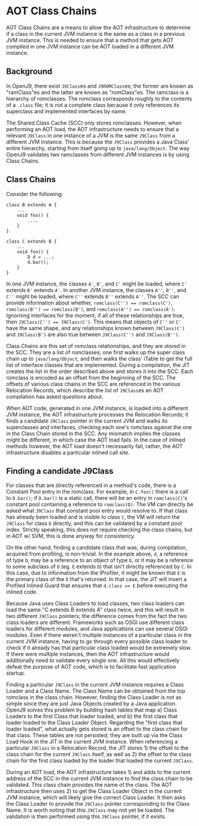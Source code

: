 <!--
Copyright IBM Corp. and others 2018

This program and the accompanying materials are made available under
the terms of the Eclipse Public License 2.0 which accompanies this
distribution and is available at https://www.eclipse.org/legal/epl-2.0/
or the Apache License, Version 2.0 which accompanies this distribution and
is available at https://www.apache.org/licenses/LICENSE-2.0.

This Source Code may also be made available under the following
Secondary Licenses when the conditions for such availability set
forth in the Eclipse Public License, v. 2.0 are satisfied: GNU
General Public License, version 2 with the GNU Classpath
Exception [1] and GNU General Public License, version 2 with the
OpenJDK Assembly Exception [2].

[1] https://www.gnu.org/software/classpath/license.html
[2] https://openjdk.org/legal/assembly-exception.html

SPDX-License-Identifier: EPL-2.0 OR Apache-2.0 OR GPL-2.0 WITH Classpath-exception-2.0 OR LicenseRef-GPL-2.0 WITH Assembly-exception
-->

# AOT Class Chains
AOT Class Chains are a means to allow the AOT infrastructure to determine
if a class in the current JVM instance is the same as a class in a 
previous JVM instance. This is needed to ensure that a method that gets 
AOT compiled in one JVM instance can be AOT loaded in a different JVM 
instance.

## Background
In OpenJ9, there exist `J9Class`es and `J9ROMClass`es; the former are 
known as "ramClass"es and the latter are known as "romClass"es. The 
ramclass is a hierarchy of romclasses. The romclass corresponds roughly 
to the contents of a `.class` file; it is not a complete class because 
it only references its superclass and implemented interfaces by name.

The Shared Class Cache (SCC) only stores romclasses. However, when 
performing an AOT load, the AOT infrastructure needs to ensure that a 
relevant `J9Class` in one instance of a JVM is the same `J9Class` from 
a different JVM instance. This is because the `J9Class` provides a Java 
Class' entire hierarchy, starting from itself going up to 
`java/lang/Object`. The way OpenJ9 validates two ramclasses from
different JVM instances is by using Class Chains.

## Class Chains
Consider the following:

```
class B extends A {
    ...
    void foo() {
        ....
    }
}

class C extends B {
    ...
    void foo() {
        D d = ...;
        d.bar();
    }
}
```

In one JVM instance, the classes `A'`, `B'`, and `C'` might be loaded, 
where `C'` extends `B'` extends `A'`. In another JVM instance, the 
classes `A''`, `B''`, and `C''` might be loaded, where `C''` extends 
`B''` extends `A''`. The SCC can provide information about whether, 
`romclass(C'') == romclass(C')`, `romclass(B'') == romclass(B')`, 
and `romclass(A'') == romclass(A')`. Ignorning interfaces for the moment, 
if all of these relationships are true, then `J9Class(C'') == J9Class(C')`. 
This means that objects of `C''` or `C'` have the same shape, and any 
relationships known between `J9Class(C')` and `J9Class(B')` are also 
true between `J9Class(C'')` and `J9Class(B'')`.

Class Chains are this set of romclass relationships, and they are stored 
in the SCC. They are a list of romclasses; one first walks up the super 
class chain up to `java/lang/Object`, and then walks the class' iTable 
to get the full list of interface classes that are implemented. During 
a compilation, the JIT creates the list in the order described above 
and stores it into the SCC. Each romclass is encoded as an offset from 
the beginning of the SCC. The offsets of various class chains in the SCC 
are referenced in the various Relocation Records, which describe the list 
of `J9Class`es an AOT compilation has asked questions about. 

When AOT code, generated in one JVM instance, is loaded into a different 
JVM instance, the AOT infrastructure processes the Relocation Records; 
it finds a candidate `J9Class` pointer in the current JVM and walks its 
superclasses and interfaces, checking each one's romclass against the one 
in the Class Chain stored in the SCC. Any mismatch implies the classes 
might be different, in which case the AOT load fails. In the case of 
inlined methods however, the AOT load doesn't necessarily fail, rather, 
the AOT infrastructure disables a particular inlined call site.

## Finding a candidate J9Class
For classes that are directly referenced in a method's code, there is a 
Constant Pool entry in the romclass. For example, in `C.foo()` there is a
call to `D.bar()`; if `D.bar()` is a static call, there will be an entry
in `romclass(C)`'s constant pool containing a reference to `romclass(D)`.
The VM can directly be asked what `J9Class` that constant pool entry 
would resolve to. If that class has already been loaded and is visible 
to class `C`, the VM will return the `J9Class` for class `D` directly, 
and this can be validated by a constant pool index. Strictly speaking, 
this does not require checking the class chains, but in AOT w/ SVM, this
is done anyway for consistency.

On the other hand, finding a candidate class that was, during compilation,
acquired from profiling, is non-trivial. In the example above, `d`, 
a reference of type `D`, may be a reference to an object of type `D`, or 
it may be a reference to some subclass of `D` (eg. `E` extends `D`) that 
isn't directly referenced by `C`. In this case, due to information from 
the IProfiler, it might be known that `E` is the primary class of the `D` 
that's returned. In that case, the JIT will insert a Profiled Inlined 
Guard that ensures that `d.class == E` before executing the inlined code. 
 
Because Java uses Class Loaders to load classes, two class loaders can 
load the same "C extends B extends A" class twice, and this will result 
in two different `J9Class` pointers; the difference comes from the fact 
the two class loaders are different. Frameworks such as OSGI use different 
class loaders for different modules, and Java applications can use several 
OSGI modules. Even if there weren't multiple instances of a particular 
class in the current JVM instance, having to go through every possible 
class loader to check if it already has that particular class loaded would 
be extremely slow. If there were multiple instances, then the AOT 
infrastructure would additionally need to validate every single one. All 
this would effectively defeat the purpose of AOT code, which is to 
facilitate fast application startup.

Finding a particular `J9Class` in the current JVM instance requires 
a Class Loader and a Class Name. The Class Name can be obtained from 
the top romclass in the class chain. However, finding the Class Loader 
is not as simple since they are just Java Objects created by a Java 
application. OpenJ9 solves this problem by building hash tables that 
map a) Class Loaders to the first Class that loader loaded, and b) the 
first class that loader loaded to the Class Loader Object. Regarding the
"first class that loader loaded", what actually gets stored is an offset 
to the class chain for that class. These tables are not persisted; they 
are built up via the Class Load Hook in the JIT in the current JVM 
instance. When referencing a particular `J9Class` in a Relocation Record, 
the JIT stores 1) the offset to the class chain for the current `J9Class` 
itself, as well as 2) the offset to the class chain for the first class
loaded by the loader that loaded the current `J9Class`.

During an AOT load, the AOT infrastructure takes 1) and adds to the 
current address of the SCC in the current JVM instance to find the class 
chain to be validated. This class chain provides the name of the class. 
The AOT infrastructure then uses 2) to get the Class Loader Object in 
the current JVM instance, which will likely give the correct Class Loader. 
It then asks the Class Loader to provide the `J9Class` pointer 
corresponding to the Class Name. It is worth noting that this `J9Class`
may not yet be loaded. The validation is then performed using this `J9Class`
pointer, if it exists.
